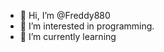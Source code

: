 - 👋 Hi, I’m @Freddy880
- 👀 I’m interested in programming.
- 🌱 I’m currently learning

<!---
Freddy880/Freddy880 is a ✨ special ✨ repository because its `README.md` (this file) appears on your GitHub profile.
You can click the Preview link to take a look at your changes.
--->
